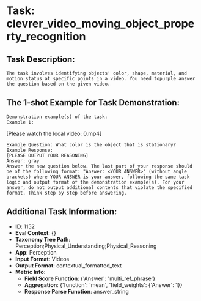 # Task: clevrer_video_moving_object_property_recognition

## Task Description:

```
The task involves identifying objects' color, shape, material, and motion status at specific points in a video. You need topurple answer the question based on the given video.
```

## The 1-shot Example for Task Demonstration:

```
Demonstration example(s) of the task:
Example 1:
```

[Please watch the local video: 0.mp4]

```
Example Question: What color is the object that is stationary?
Example Response:
[PLEASE OUTPUT YOUR REASONING]
Answer: gray
Answer the new question below. The last part of your response should be of the following format: "Answer: <YOUR ANSWER>" (without angle brackets) where YOUR ANSWER is your answer, following the same task logic and output format of the demonstration example(s). For your answer, do not output additional contents that violate the specified format. Think step by step before answering.
```

## Additional Task Information:

- **ID**: 1152
- **Eval Context**: {}
- **Taxonomy Tree Path**: Perception;Physical_Understanding;Physical_Reasoning
- **App**: Perception
- **Input Format**: Videos
- **Output Format**: contextual_formatted_text
- **Metric Info**:
  - **Field Score Function**: {'Answer': 'multi_ref_phrase'}
  - **Aggregation**: {'function': 'mean', 'field_weights': {'Answer': 1}}
  - **Response Parse Function**: answer_string
